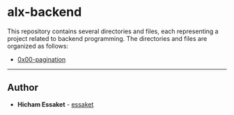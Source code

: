 # alx-backend

This repository contains several directories and files, each representing a project  related to backend programming.
The directories and files are organized as follows:

- [0x00-pagination](https://github.com/essaket/alx-backend/tree/main/0x00-pagination)


---


## Author
* **Hicham Essaket** - [essaket](https://github.com/essaket)
